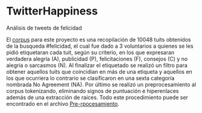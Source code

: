 # TwitterHappiness
Análisis de tweets de felicidad 


El [corpus](https://github.com/GIL-UNAM/TwitterHappiness/blob/main/Dataset.csv) para este proyecto es una recopilación de 10048 tuits obtenidos de la busqueda #felicidad, el cual fue dado a 3 voluntarios a quienes se les pidió etiquetaran cada tuit, según su criterio, en los que expresaran verdadera alegría (A), publicidad (P), felicitaciones (F), consejos (C) y no alegría o sarcasmos (N). Al finalizar el etiquetado se realizó un filtro para obtener aquellos tuits que coincidian en más de una etiqueta y aquellos en los que ocurriera lo contrario se clasificaron en una sexta categoría nombrada No Agreement (NA). Por último se realizó un preprocesamiento al corpus tokenizando, eliminando signos de puntuación e hiperenlaces además de una extracción de raíces. Todo este procedimiento puede ser encontrado en el archivo [Pre-rpocesamiento](https://github.com/GIL-UNAM/TwitterHappiness/blob/main/Pre-procesamiento.py).


